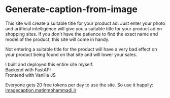 # Generate-caption-from-image
This site will create a suitable title for your product ad.
Just enter your photo and artificial intelligence will give you a suitable title for your product ad on shopping sites.
If you don't have the patience to find the exact name and model of the product, this site will come in handy.

Not entering a suitable title for the product will have a very bad effect on your product being found on that site and will lower your sales.

I built and deployed this entire site myself.  <br>
Backend with FastAPI  <br>
Frontend with Vanilla JS

Everyone gets 20 free tokens per day to use the site. So use it happily:  <br>
 [imagecaption.matinmohammadi.ir](https://imagecaption.matinmohammadi.ir)
